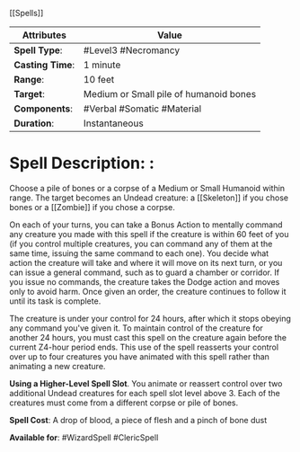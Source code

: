 [[Spells]] 

| Attributes         | Value                                  |
| ------------------ | -------------------------------------- |
| **Spell Type**:    | #Level3 #Necromancy                    |
| **Casting Time**:  | 1 minute                               |
| **Range**:         | 10 feet                                |
| **Target**:        | Medium or Small pile of humanoid bones |
| **Components**:    | #Verbal #Somatic #Material             |
| **Duration**:      | Instantaneous                          |


# Spell Description: : 
Choose a pile of bones or a corpse of a Medium or Small Humanoid within range. The target becomes an Undead creature: a [[Skeleton]] if you chose bones or a [[Zombie]] if you chose a corpse.

On each of your turns, you can take a Bonus Action to mentally command any creature you made with this spell if the creature is within 60 feet of you (if you control multiple creatures, you can command any of them at the same time, issuing the same command to each one). You decide what action the creature will take and where it will move on its next turn, or you can issue a general command, such as to guard a chamber or corridor. If you issue no commands, the creature takes the Dodge action and moves only to avoid harm. Once given an order, the creature continues to follow it until its task is complete. 

The creature is under your control for 24 hours, after which it stops obeying any command you've given it. To maintain control of the creature for another 24 hours, you must cast this spell on the creature again before the current Z4-hour period ends. This use of the spell reasserts your control over up to four creatures you have animated with this spell rather than animating a new creature.

**Using a Higher-Level Spell Slot**. You animate or reassert control over two additional Undead creatures for each spell slot level above 3. Each of the creatures must come from a different corpse or pile of bones.

**Spell Cost**: A drop of blood, a piece of flesh and a pinch of bone dust

**Available for**: #WizardSpell #ClericSpell 